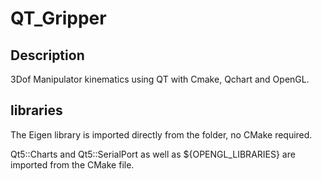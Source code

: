 # QT_Gripper

## Description

3Dof Manipulator kinematics using QT with Cmake, Qchart and OpenGL.

## libraries

The Eigen library is imported directly from the folder, no CMake required.

Qt5::Charts and Qt5::SerialPort as well as ${OPENGL_LIBRARIES} are imported from the CMake file.
